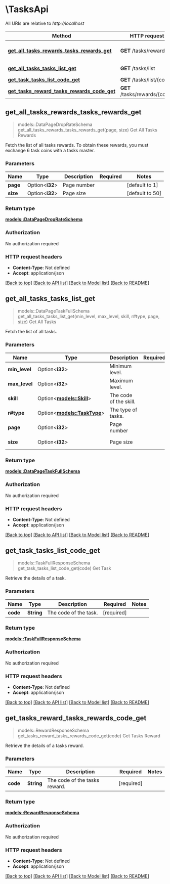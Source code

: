 # \TasksApi

All URIs are relative to *http://localhost*

Method | HTTP request | Description
------------- | ------------- | -------------
[**get_all_tasks_rewards_tasks_rewards_get**](TasksApi.md#get_all_tasks_rewards_tasks_rewards_get) | **GET** /tasks/rewards | Get All Tasks Rewards
[**get_all_tasks_tasks_list_get**](TasksApi.md#get_all_tasks_tasks_list_get) | **GET** /tasks/list | Get All Tasks
[**get_task_tasks_list_code_get**](TasksApi.md#get_task_tasks_list_code_get) | **GET** /tasks/list/{code} | Get Task
[**get_tasks_reward_tasks_rewards_code_get**](TasksApi.md#get_tasks_reward_tasks_rewards_code_get) | **GET** /tasks/rewards/{code} | Get Tasks Reward



## get_all_tasks_rewards_tasks_rewards_get

> models::DataPageDropRateSchema get_all_tasks_rewards_tasks_rewards_get(page, size)
Get All Tasks Rewards

Fetch the list of all tasks rewards. To obtain these rewards, you must exchange 6 task coins with a tasks master.

### Parameters


Name | Type | Description  | Required | Notes
------------- | ------------- | ------------- | ------------- | -------------
**page** | Option<**i32**> | Page number |  |[default to 1]
**size** | Option<**i32**> | Page size |  |[default to 50]

### Return type

[**models::DataPageDropRateSchema**](DataPage_DropRateSchema_.md)

### Authorization

No authorization required

### HTTP request headers

- **Content-Type**: Not defined
- **Accept**: application/json

[[Back to top]](#) [[Back to API list]](../README.md#documentation-for-api-endpoints) [[Back to Model list]](../README.md#documentation-for-models) [[Back to README]](../README.md)


## get_all_tasks_tasks_list_get

> models::DataPageTaskFullSchema get_all_tasks_tasks_list_get(min_level, max_level, skill, r#type, page, size)
Get All Tasks

Fetch the list of all tasks.

### Parameters


Name | Type | Description  | Required | Notes
------------- | ------------- | ------------- | ------------- | -------------
**min_level** | Option<**i32**> | Minimum level. |  |
**max_level** | Option<**i32**> | Maximum level. |  |
**skill** | Option<[**models::Skill**](.md)> | The code of the skill. |  |
**r#type** | Option<[**models::TaskType**](.md)> | The type of tasks. |  |
**page** | Option<**i32**> | Page number |  |[default to 1]
**size** | Option<**i32**> | Page size |  |[default to 50]

### Return type

[**models::DataPageTaskFullSchema**](DataPage_TaskFullSchema_.md)

### Authorization

No authorization required

### HTTP request headers

- **Content-Type**: Not defined
- **Accept**: application/json

[[Back to top]](#) [[Back to API list]](../README.md#documentation-for-api-endpoints) [[Back to Model list]](../README.md#documentation-for-models) [[Back to README]](../README.md)


## get_task_tasks_list_code_get

> models::TaskFullResponseSchema get_task_tasks_list_code_get(code)
Get Task

Retrieve the details of a task.

### Parameters


Name | Type | Description  | Required | Notes
------------- | ------------- | ------------- | ------------- | -------------
**code** | **String** | The code of the task. | [required] |

### Return type

[**models::TaskFullResponseSchema**](TaskFullResponseSchema.md)

### Authorization

No authorization required

### HTTP request headers

- **Content-Type**: Not defined
- **Accept**: application/json

[[Back to top]](#) [[Back to API list]](../README.md#documentation-for-api-endpoints) [[Back to Model list]](../README.md#documentation-for-models) [[Back to README]](../README.md)


## get_tasks_reward_tasks_rewards_code_get

> models::RewardResponseSchema get_tasks_reward_tasks_rewards_code_get(code)
Get Tasks Reward

Retrieve the details of a tasks reward.

### Parameters


Name | Type | Description  | Required | Notes
------------- | ------------- | ------------- | ------------- | -------------
**code** | **String** | The code of the tasks reward. | [required] |

### Return type

[**models::RewardResponseSchema**](RewardResponseSchema.md)

### Authorization

No authorization required

### HTTP request headers

- **Content-Type**: Not defined
- **Accept**: application/json

[[Back to top]](#) [[Back to API list]](../README.md#documentation-for-api-endpoints) [[Back to Model list]](../README.md#documentation-for-models) [[Back to README]](../README.md)

